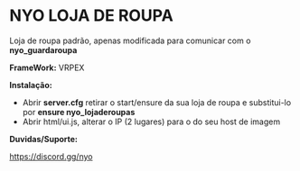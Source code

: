 # NYO LOJA DE ROUPA
Loja de roupa padrão, apenas modificada para comunicar com o **nyo_guardaroupa**

**FrameWork:** VRPEX


**Instalação:** 
* Abrir **server.cfg** retirar o start/ensure da sua loja de roupa e substitui-lo por **ensure nyo_lojaderoupas**
* Abrir html/ui.js, alterar o IP (2 lugares) para o do seu host de imagem


**Duvidas/Suporte:**

https://discord.gg/nyo

